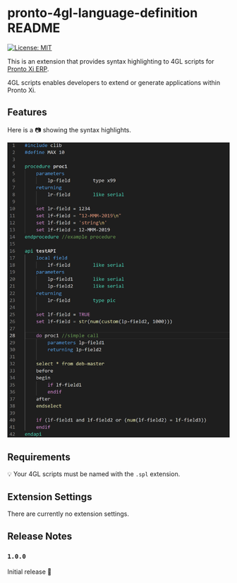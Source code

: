 # pronto-4gl-language-definition README

[![License: MIT](https://img.shields.io/badge/License-MIT-yellow.svg)](https://opensource.org/licenses/MIT)

This is an extension that provides syntax highlighting to 4GL scripts for [Pronto Xi ERP](https://www.pronto.net/products/pronto-xi-erp/). 

4GL scripts enables developers to extend or generate applications within Pronto Xi.

## Features

Here is a :camera: showing the syntax highlights.

![syntax highlight](images/syntaxHighlight.png)

## Requirements

:bulb: Your 4GL scripts must be named with the `.spl` extension.

## Extension Settings

There are currently no extension settings.

## Release Notes

### `1.0.0`

Initial release :beginner:
